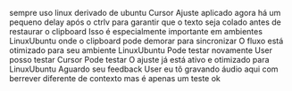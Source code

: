 sempre uso linux derivado de ubuntu
Cursor
 Ajuste aplicado agora há um pequeno delay após o ctrlv para garantir que o texto seja colado antes de restaurar o clipboard Isso é especialmente importante em ambientes LinuxUbuntu onde o clipboard pode demorar para sincronizar
O fluxo está otimizado para seu ambiente LinuxUbuntu Pode testar novamente
User
posso testar
Cursor
 Pode testar O ajuste já está ativo e otimizado para LinuxUbuntu Aguardo seu feedback
User
eu tô gravando áudio aqui com berrever diferente de contexto mas é apenas um teste ok